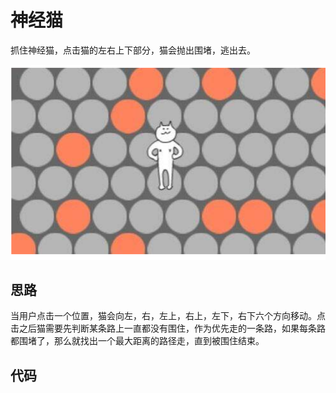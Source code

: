 # 神经猫

抓住神经猫，点击猫的左右上下部分，猫会抛出围堵，逃出去。

![image-20200920131014530](images/image-20200920131014530.png)

## 思路

当用户点击一个位置，猫会向左，右，左上，右上，左下，右下六个方向移动。点击之后猫需要先判断某条路上一直都没有围住，作为优先走的一条路，如果每条路都围堵了，那么就找出一个最大距离的路径走，直到被围住结束。

## 代码

